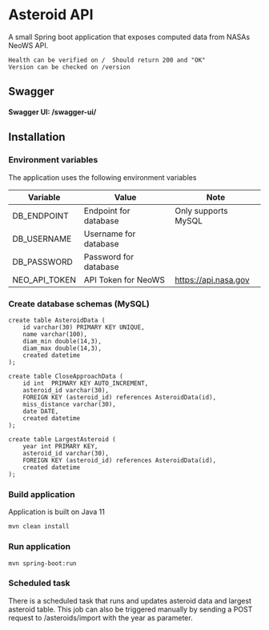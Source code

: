 # Asteroid API
A small Spring boot application that exposes computed data from NASAs NeoWS API.

```
Health can be verified on /  Should return 200 and "OK"
Version can be checked on /version
```

## Swagger
#### Swagger UI: /swagger-ui/

## Installation


### Environment variables
The application uses the following environment variables

|Variable | Value  | Note |
| ------------- | ------------- | ------------- |
|DB_ENDPOINT| Endpoint for database  | Only supports MySQL
|DB_USERNAME| Username for database  | 
|DB_PASSWORD| Password for database  | 
|NEO_API_TOKEN| API Token for NeoWS  | https://api.nasa.gov


### Create database schemas (MySQL)

```
create table AsteroidData (
    id varchar(30) PRIMARY KEY UNIQUE,
    name varchar(100),
    diam_min double(14,3),
    diam_max double(14,3),
    created datetime
);

create table CloseApproachData (
    id int  PRIMARY KEY AUTO_INCREMENT,
    asteroid_id varchar(30),
    FOREIGN KEY (asteroid_id) references AsteroidData(id),
    miss_distance varchar(30),
    date DATE,
    created datetime
);

create table LargestAsteroid (
    year int PRIMARY KEY,
    asteroid_id varchar(30),
    FOREIGN KEY (asteroid_id) references AsteroidData(id),
    created datetime
);
```

### Build application
Application is built on Java 11
```
mvn clean install
```

### Run application
```
mvn spring-boot:run
```

### Scheduled task
There is a scheduled task that runs and updates asteroid data and largest asteroid table. 
This job can also be triggered manually by sending a POST request to /asteroids/import with the year as parameter.
